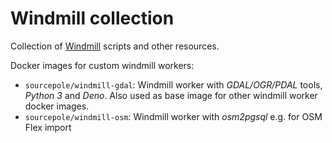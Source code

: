 # Windmill collection

Collection of [Windmill](https://docs.windmill.dev/) scripts and other resources.

Docker images for custom windmill workers:
* `sourcepole/windmill-gdal`: Windmill worker with _GDAL/OGR/PDAL_ tools, _Python 3_ and _Deno_. Also used as base image for other windmill worker docker images.
* `sourcepole/windmill-osm`: Windmill worker with _osm2pgsql_ e.g. for OSM Flex import
